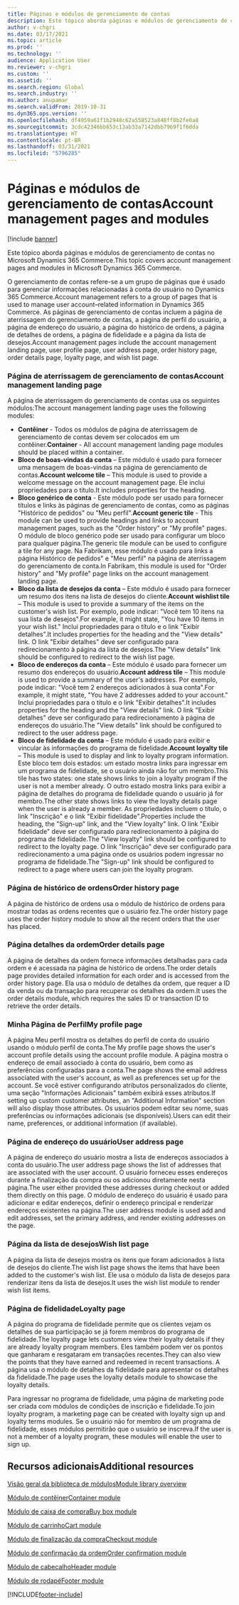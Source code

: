 ```yaml
---
title: Páginas e módulos de gerenciamento de contas
description: Este tópico aborda páginas e módulos de gerenciamento de contas no Microsoft Dynamics 365 Commerce.
author: v-chgri
ms.date: 03/17/2021
ms.topic: article
ms.prod: ''
ms.technology: ''
audience: Application User
ms.reviewer: v-chgri
ms.custom: ''
ms.assetid: ''
ms.search.region: Global
ms.search.industry: ''
ms.author: anupamar
ms.search.validFrom: 2019-10-31
ms.dyn365.ops.version: ''
ms.openlocfilehash: df4959a61f1b2948c62a558523a848ff8b2fe0a8
ms.sourcegitcommit: 3cdc42346bb653c13ab33a7142dbb7969f1f6dda
ms.translationtype: HT
ms.contentlocale: pt-BR
ms.lasthandoff: 03/31/2021
ms.locfileid: "5796285"
---
```

# <a name="account-management-pages-and-modules"></a><span data-ttu-id="81fbb-103">Páginas e módulos de gerenciamento de contas</span><span class="sxs-lookup"><span data-stu-id="81fbb-103">Account management pages and modules</span></span>

[!include [banner](includes/banner.md)]

<span data-ttu-id="81fbb-104">Este tópico aborda páginas e módulos de gerenciamento de contas no Microsoft Dynamics 365 Commerce.</span><span class="sxs-lookup"><span data-stu-id="81fbb-104">This topic covers account management pages and modules in Microsoft Dynamics 365 Commerce.</span></span>

<span data-ttu-id="81fbb-105">O gerenciamento de contas refere-se a um grupo de páginas que é usado para gerenciar informações relacionadas à conta do usuário no Dynamics 365 Commerce.</span><span class="sxs-lookup"><span data-stu-id="81fbb-105">Account management refers to a group of pages that is used to manage user account–related information in Dynamics 365 Commerce.</span></span> <span data-ttu-id="81fbb-106">As páginas de gerenciamento de contas incluem a página de aterrissagem do gerenciamento de contas, a página de perfil do usuário, a página de endereço do usuário, a página do histórico de ordens, a página de detalhes de ordens, a página de fidelidade e a página da lista de desejos.</span><span class="sxs-lookup"><span data-stu-id="81fbb-106">Account management pages include the account management landing page, user profile page, user address page, order history page, order details page, loyalty page, and wish list page.</span></span>

### <a name="account-management-landing-page"></a><span data-ttu-id="81fbb-107">Página de aterrissagem de gerenciamento de contas</span><span class="sxs-lookup"><span data-stu-id="81fbb-107">Account management landing page</span></span>

<span data-ttu-id="81fbb-108">A página de aterrissagem do gerenciamento de contas usa os seguintes módulos:</span><span class="sxs-lookup"><span data-stu-id="81fbb-108">The account management landing page uses the following modules:</span></span>

- <span data-ttu-id="81fbb-109">**Contêiner** - Todos os módulos de página de aterrissagem de gerenciamento de contas devem ser colocados em um contêiner.</span><span class="sxs-lookup"><span data-stu-id="81fbb-109">**Container** - All account management landing page modules should be placed within a container.</span></span> 
- <span data-ttu-id="81fbb-110">**Bloco de boas-vindas da conta** – Este módulo é usado para fornecer uma mensagem de boas-vindas na página de gerenciamento de contas.</span><span class="sxs-lookup"><span data-stu-id="81fbb-110">**Account welcome tile** – This module is used to provide a welcome message on the account management page.</span></span> <span data-ttu-id="81fbb-111">Ele inclui propriedades para o título.</span><span class="sxs-lookup"><span data-stu-id="81fbb-111">It includes properties for the heading.</span></span>
- <span data-ttu-id="81fbb-112">**Bloco genérico de conta** - Este módulo pode ser usado para fornecer títulos e links às páginas de gerenciamento de contas, como as páginas "Histórico de pedidos" ou "Meu perfil".</span><span class="sxs-lookup"><span data-stu-id="81fbb-112">**Account generic tile** - This module can be used to provide headings and links to account management pages, such as the "Order history" or "My profile" pages.</span></span> <span data-ttu-id="81fbb-113">O módulo de bloco genérico pode ser usado para configurar um bloco para qualquer página.</span><span class="sxs-lookup"><span data-stu-id="81fbb-113">The generic tile module can be used to configure a tile for any page.</span></span> <span data-ttu-id="81fbb-114">Na Fabrikam, esse módulo é usado para links a página Histórico de pedidos" e "Meu perfil" na página de aterrissagem do gerenciamento de conta.</span><span class="sxs-lookup"><span data-stu-id="81fbb-114">In Fabrikam, this module is used for "Order history" and "My profile" page links on the account management landing page.</span></span>
- <span data-ttu-id="81fbb-115">**Bloco da lista de desejos da conta** – Este módulo é usado para fornecer um resumo dos itens na lista de desejos do cliente.</span><span class="sxs-lookup"><span data-stu-id="81fbb-115">**Account wishlist tile** – This module is used to provide a summary of the items on the customer's wish list.</span></span> <span data-ttu-id="81fbb-116">Por exemplo, pode indicar: "Você tem 10 itens na sua lista de desejos".</span><span class="sxs-lookup"><span data-stu-id="81fbb-116">For example, it might state, "You have 10 items in your wish list."</span></span> <span data-ttu-id="81fbb-117">Inclui propriedades para o título e o link "Exibir detalhes".</span><span class="sxs-lookup"><span data-stu-id="81fbb-117">It includes properties for the heading and the "View details" link.</span></span> <span data-ttu-id="81fbb-118">O link "Exibir detalhes" deve ser configurado para redirecionamento à página da lista de desejos.</span><span class="sxs-lookup"><span data-stu-id="81fbb-118">The "View details" link should be configured to redirect to the wish list page.</span></span> 
- <span data-ttu-id="81fbb-119">**Bloco de endereços da conta** – Este módulo é usado para fornecer um resumo dos endereços do usuário.</span><span class="sxs-lookup"><span data-stu-id="81fbb-119">**Account address tile** – This module is used to provide a summary of the user's addresses.</span></span> <span data-ttu-id="81fbb-120">Por exemplo, pode indicar: "Você tem 2 endereços adicionados à sua conta".</span><span class="sxs-lookup"><span data-stu-id="81fbb-120">For example, it might state, "You have 2 addresses added to your account."</span></span> <span data-ttu-id="81fbb-121">Inclui propriedades para o título e o link "Exibir detalhes".</span><span class="sxs-lookup"><span data-stu-id="81fbb-121">It includes properties for the heading and the "View details" link.</span></span> <span data-ttu-id="81fbb-122">O link "Exibir detalhes" deve ser configurado para redirecionamento à página de endereços do usuário.</span><span class="sxs-lookup"><span data-stu-id="81fbb-122">The "View details" link should be configured to redirect to the user address page.</span></span>
- <span data-ttu-id="81fbb-123">**Bloco de fidelidade da conta** – Este módulo é usado para exibir e vincular às informações do programa de fidelidade.</span><span class="sxs-lookup"><span data-stu-id="81fbb-123">**Account loyalty tile** – This module is used to display and link to loyalty program information.</span></span> <span data-ttu-id="81fbb-124">Este bloco tem dois estados: um estado mostra links para ingressar em um programa de fidelidade, se o usuário ainda não for um membro.</span><span class="sxs-lookup"><span data-stu-id="81fbb-124">This tile has two states: one state shows links to join a loyalty program if the user is not a member already.</span></span> <span data-ttu-id="81fbb-125">O outro estado mostra links para exibir a página de detalhes do programa de fidelidade quando o usuário já for membro.</span><span class="sxs-lookup"><span data-stu-id="81fbb-125">The other state shows links to view the loyalty details page when the user is already a member.</span></span> <span data-ttu-id="81fbb-126">As propriedades incluem o título, o link "Inscrição" e o link "Exibir fidelidade".</span><span class="sxs-lookup"><span data-stu-id="81fbb-126">Properties include the heading, the "Sign-up" link, and the "View loyalty" link.</span></span> <span data-ttu-id="81fbb-127">O link "Exibir fidelidade" deve ser configurado para redirecionamento à página do programa de fidelidade.</span><span class="sxs-lookup"><span data-stu-id="81fbb-127">The "View loyalty" link should be configured to redirect to the loyalty page.</span></span> <span data-ttu-id="81fbb-128">O link "Inscrição" deve ser configurado para redirecionamento a uma página onde os usuários podem ingressar no programa de fidelidade.</span><span class="sxs-lookup"><span data-stu-id="81fbb-128">The "Sign-up" link should be configured to redirect to a page where users can join the loyalty program.</span></span> 

### <a name="order-history-page"></a><span data-ttu-id="81fbb-129">Página de histórico de ordens</span><span class="sxs-lookup"><span data-stu-id="81fbb-129">Order history page</span></span>

<span data-ttu-id="81fbb-130">A página de histórico de ordens usa o módulo de histórico de ordens para mostrar todas as ordens recentes que o usuário fez.</span><span class="sxs-lookup"><span data-stu-id="81fbb-130">The order history page uses the order history module to show all the recent orders that the user has placed.</span></span>

### <a name="order-details-page"></a><span data-ttu-id="81fbb-131">Página detalhes da ordem</span><span class="sxs-lookup"><span data-stu-id="81fbb-131">Order details page</span></span>

<span data-ttu-id="81fbb-132">A página de detalhes da ordem fornece informações detalhadas para cada ordem e é acessada na página de histórico de ordens.</span><span class="sxs-lookup"><span data-stu-id="81fbb-132">The order details page provides detailed information for each order and is accessed from the order history page.</span></span> <span data-ttu-id="81fbb-133">Ela usa o módulo de detalhes da ordem, que requer a ID da venda ou da transação para recuperar os detalhes da ordem.</span><span class="sxs-lookup"><span data-stu-id="81fbb-133">It uses the order details module, which requires the sales ID or transaction ID to retrieve the order details.</span></span>

### <a name="my-profile-page"></a><span data-ttu-id="81fbb-134">Minha Página de Perfil</span><span class="sxs-lookup"><span data-stu-id="81fbb-134">My profile page</span></span>

<span data-ttu-id="81fbb-135">A página Meu perfil mostra os detalhes do perfil de conta do usuário usando o módulo perfil de conta.</span><span class="sxs-lookup"><span data-stu-id="81fbb-135">The My profile page shows the user's account profile details using the account profile module.</span></span> <span data-ttu-id="81fbb-136">A página mostra o endereço de email associado à conta do usuário, bem como as preferências configuradas para a conta.</span><span class="sxs-lookup"><span data-stu-id="81fbb-136">The page shows the email address associated with the user's account, as well as preferences set up for the account.</span></span> <span data-ttu-id="81fbb-137">Se você estiver configurando atributos personalizados do cliente, uma seção "Informações Adicionais" também exibirá esses atributos.</span><span class="sxs-lookup"><span data-stu-id="81fbb-137">If setting up custom customer attributes, an "Additional Information" section will also display those attributes.</span></span> <span data-ttu-id="81fbb-138">Os usuários podem editar seu nome, suas preferências ou informações adicionais (se disponíveis).</span><span class="sxs-lookup"><span data-stu-id="81fbb-138">Users can edit their name, preferences, or additional information (if available).</span></span>

### <a name="user-address-page"></a><span data-ttu-id="81fbb-139">Página de endereço do usuário</span><span class="sxs-lookup"><span data-stu-id="81fbb-139">User address page</span></span>

<span data-ttu-id="81fbb-140">A página de endereço do usuário mostra a lista de endereços associados à conta do usuário.</span><span class="sxs-lookup"><span data-stu-id="81fbb-140">The user address page shows the list of addresses that are associated with the user account.</span></span> <span data-ttu-id="81fbb-141">O usuário forneceu esses endereços durante a finalização da compra ou os adicionou diretamente nesta página.</span><span class="sxs-lookup"><span data-stu-id="81fbb-141">The user either provided these addresses during checkout or added them directly on  this page.</span></span> <span data-ttu-id="81fbb-142">O módulo de endereço do usuário é usado para adicionar e editar endereços, definir o endereço principal e renderizar endereços existentes na página.</span><span class="sxs-lookup"><span data-stu-id="81fbb-142">The user address module is used add and edit addresses, set the primary address, and render existing addresses on the page.</span></span>

### <a name="wish-list-page"></a><span data-ttu-id="81fbb-143">Página da lista de desejos</span><span class="sxs-lookup"><span data-stu-id="81fbb-143">Wish list page</span></span>

<span data-ttu-id="81fbb-144">A página da lista de desejos mostra os itens que foram adicionados à lista de desejos do cliente.</span><span class="sxs-lookup"><span data-stu-id="81fbb-144">The wish list page shows the items that have been added to the customer's wish list.</span></span> <span data-ttu-id="81fbb-145">Ele usa o módulo da lista de desejos para renderizar itens da lista de desejos.</span><span class="sxs-lookup"><span data-stu-id="81fbb-145">It uses the wish list module to render wish list items.</span></span>

### <a name="loyalty-page"></a><span data-ttu-id="81fbb-146">Página de fidelidade</span><span class="sxs-lookup"><span data-stu-id="81fbb-146">Loyalty page</span></span>

<span data-ttu-id="81fbb-147">A página do programa de fidelidade permite que os clientes vejam os detalhes de sua participação se já forem membros do programa de fidelidade.</span><span class="sxs-lookup"><span data-stu-id="81fbb-147">The loyalty page lets customers view their loyalty details if they are already loyalty program members.</span></span> <span data-ttu-id="81fbb-148">Eles também podem ver os pontos que ganharam e resgataram em transações recentes.</span><span class="sxs-lookup"><span data-stu-id="81fbb-148">They can also view the points that they have earned and redeemed in recent transactions.</span></span> <span data-ttu-id="81fbb-149">A página usa o módulo de detalhes da fidelidade para apresentar os detalhes da fidelidade.</span><span class="sxs-lookup"><span data-stu-id="81fbb-149">The page uses the loyalty details module to showcase the loyalty details.</span></span> 

<span data-ttu-id="81fbb-150">Para ingressar no programa de fidelidade, uma página de marketing pode ser criada com módulos de condições de inscrição e fidelidade.</span><span class="sxs-lookup"><span data-stu-id="81fbb-150">To join loyalty program, a marketing page can be created with loyalty sign up and loyalty terms modules.</span></span> <span data-ttu-id="81fbb-151">Se o usuário não for membro de um programa de fidelidade, esses módulos permitirão que o usuário se inscreva.</span><span class="sxs-lookup"><span data-stu-id="81fbb-151">If the user is not a member of a loyalty program, these modules will enable the user to sign up.</span></span>

## <a name="additional-resources"></a><span data-ttu-id="81fbb-152">Recursos adicionais</span><span class="sxs-lookup"><span data-stu-id="81fbb-152">Additional resources</span></span>

[<span data-ttu-id="81fbb-153">Visão geral da biblioteca de módulos</span><span class="sxs-lookup"><span data-stu-id="81fbb-153">Module library overview</span></span>](starter-kit-overview.md)

[<span data-ttu-id="81fbb-154">Módulo de contêiner</span><span class="sxs-lookup"><span data-stu-id="81fbb-154">Container module</span></span>](add-container-module.md)

[<span data-ttu-id="81fbb-155">Módulo de caixa de compra</span><span class="sxs-lookup"><span data-stu-id="81fbb-155">Buy box module</span></span>](add-buy-box.md)

[<span data-ttu-id="81fbb-156">Módulo de carrinho</span><span class="sxs-lookup"><span data-stu-id="81fbb-156">Cart module</span></span>](add-cart-module.md)

[<span data-ttu-id="81fbb-157">Módulo de finalização da compra</span><span class="sxs-lookup"><span data-stu-id="81fbb-157">Checkout module</span></span>](add-checkout-module.md)

[<span data-ttu-id="81fbb-158">Módulo de confirmação da ordem</span><span class="sxs-lookup"><span data-stu-id="81fbb-158">Order confirmation module</span></span>](order-confirmation-module.md)

[<span data-ttu-id="81fbb-159">Módulo de cabeçalho</span><span class="sxs-lookup"><span data-stu-id="81fbb-159">Header module</span></span>](author-header-module.md)

[<span data-ttu-id="81fbb-160">Módulo de rodapé</span><span class="sxs-lookup"><span data-stu-id="81fbb-160">Footer module</span></span>](author-footer-module.md)


[!INCLUDE[footer-include](../includes/footer-banner.md)]